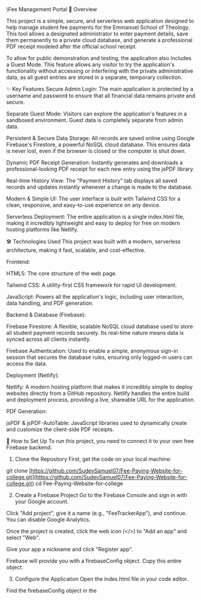 \Fee Management Portal
📖 Overview

This project is a simple, secure, and serverless web application designed to help manage student fee payments for the Emmanuel School of Theology. This tool allows a designated administrator to enter payment details, save them permanently to a private cloud database, and generate a professional PDF receipt modeled after the official school receipt.

To allow for public demonstration and testing, the application also includes a Guest Mode. This feature allows any visitor to try the application's functionality without accessing or interfering with the private administrative data, as all guest entries are stored in a separate, temporary collection.

✨ Key Features
Secure Admin Login: The main application is protected by a username and password to ensure that all financial data remains private and secure.

Separate Guest Mode: Visitors can explore the application's features in a sandboxed environment. Guest data is completely separate from admin data.

Persistent & Secure Data Storage: All records are saved online using Google Firebase's Firestore, a powerful NoSQL cloud database. This ensures data is never lost, even if the browser is closed or the computer is shut down.

Dynamic PDF Receipt Generation: Instantly generates and downloads a professional-looking PDF receipt for each new entry using the jsPDF library.

Real-time History View: The "Payment History" tab displays all saved records and updates instantly whenever a change is made to the database.

Modern & Simple UI: The user interface is built with Tailwind CSS for a clean, responsive, and easy-to-use experience on any device.

Serverless Deployment: The entire application is a single index.html file, making it incredibly lightweight and easy to deploy for free on modern hosting platforms like Netlify.

🛠️ Technologies Used
This project was built with a modern, serverless architecture, making it fast, scalable, and cost-effective.

Frontend:

HTML5: The core structure of the web page.

Tailwind CSS: A utility-first CSS framework for rapid UI development.

JavaScript: Powers all the application's logic, including user interaction, data handling, and PDF generation.

Backend & Database (Firebase):

Firebase Firestore: A flexible, scalable NoSQL cloud database used to store all student payment records securely. Its real-time nature means data is synced across all clients instantly.

Firebase Authentication: Used to enable a simple, anonymous sign-in session that secures the database rules, ensuring only logged-in users can access the data.

Deployment (Netlify):

Netlify: A modern hosting platform that makes it incredibly simple to deploy websites directly from a GitHub repository. Netlify handles the entire build and deployment process, providing a live, shareable URL for the application.

PDF Generation:

jsPDF & jsPDF-AutoTable: JavaScript libraries used to dynamically create and customize the client-side PDF receipts.

🚀 How to Set Up
To run this project, you need to connect it to your own free Firebase backend.

1. Clone the Repository
First, get the code on your local machine:

git clone [https://github.com/SudevSamuel07/Fee-Paying-Website-for-college.git](https://github.com/SudevSamuel07/Fee-Paying-Website-for-college.git)
cd Fee-Paying-Website-for-college

2. Create a Firebase Project
Go to the Firebase Console and sign in with your Google account.

Click "Add project", give it a name (e.g., "FeeTrackerApp"), and continue. You can disable Google Analytics.

Once the project is created, click the web icon (</>) to "Add an app" and select "Web".

Give your app a nickname and click "Register app".

Firebase will provide you with a firebaseConfig object. Copy this entire object.

3. Configure the Application
Open the index.html file in your code editor.

Find the firebaseConfig object in the <script type="module"> section.

Paste your unique firebaseConfig object that you copied from Firebase, replacing the placeholder keys.

4. Configure Firebase Services
In your Firebase project, go to the Build > Authentication section.

Click the "Sign-in method" tab.

Click on "Anonymous" from the list of providers, enable the toggle switch, and click Save.

Next, go to the Build > Firestore Database section.

Click "Create database" and start in test mode. Choose a server location close to you.

Go to the "Rules" tab in Firestore and replace the existing rules with the following to enable secure data separation:

rules_version = '2';
service cloud.firestore {
  match /databases/{database}/documents {
    // Admin data is private
    match /students_admin/{docId} {
      allow read, write: if request.auth != null;
    }

    // Guest data is public
    match /students_guest/{docId} {
      allow read, write: if request.auth != null;
    }
  }
}

Click "Publish".

Your application is now fully configured and ready to use!

💻 How to Use
Open the index.html file in your web browser or visit the live Netlify URL.

You will be presented with the login screen:

For Admin Access: Enter the username and password set inside the index.html file. This will give you access to the private admin data.

For Guest Access: Click the "Continue as Guest" button. This will give you access to a separate, public database for testing.

🌐 Deployment with Netlify
You can host this website for free.

Push your updated code (with your Firebase keys) to your GitHub repository.

Sign up for a free account at Netlify using your GitHub account.

Click "Add new site" > "Import from Git".

Select your GitHub repository.

The default deployment settings will work perfectly. Click "Deploy site".

Netlify will provide you with a live URL for your application.

